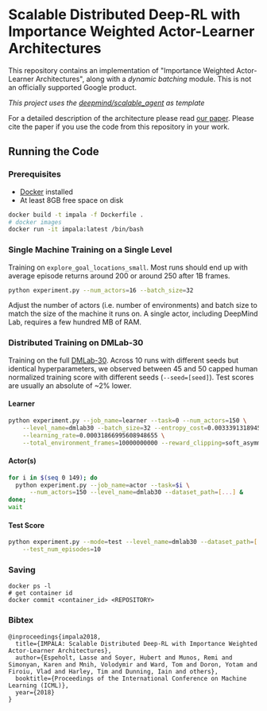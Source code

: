 # Scalable Distributed Deep-RL with Importance Weighted Actor-Learner Architectures

This repository contains an implementation of "Importance Weighted Actor-Learner
Architectures", along with a *dynamic batching* module. This is not an
officially supported Google product.

*This project uses the [deepmind/scalable_agent](https://github.com/deepmind/scalable_agent) as template*

For a detailed description of the architecture please read [our paper][arxiv].
Please cite the paper if you use the code from this repository in your work.

## Running the Code

### Prerequisites

- [Docker](https://www.digitalocean.com/community/tutorials/como-instalar-e-usar-o-docker-no-ubuntu-16-04-pt) installed
- At least 8GB free space on disk

```sh
docker build -t impala -f Dockerfile .
# docker images
docker run -it impala:latest /bin/bash 
```

### Single Machine Training on a Single Level

Training on `explore_goal_locations_small`. Most runs should end up with average
episode returns around 200 or around 250 after 1B frames.

```sh
python experiment.py --num_actors=16 --batch_size=32
```

Adjust the number of actors (i.e. number of environments) and batch size to
match the size of the machine it runs on. A single actor, including DeepMind
Lab, requires a few hundred MB of RAM.

### Distributed Training on DMLab-30

Training on the full [DMLab-30][dmlab30]. Across 10 runs with different seeds
but identical hyperparameters, we observed between 45 and 50 capped human
normalized training score with different seeds (`--seed=[seed]`). Test scores
are usually an absolute of ~2% lower.

#### Learner

```sh
python experiment.py --job_name=learner --task=0 --num_actors=150 \
    --level_name=dmlab30 --batch_size=32 --entropy_cost=0.0033391318945337044 \
    --learning_rate=0.00031866995608948655 \
    --total_environment_frames=10000000000 --reward_clipping=soft_asymmetric
```

#### Actor(s)

```sh
for i in $(seq 0 149); do
  python experiment.py --job_name=actor --task=$i \
      --num_actors=150 --level_name=dmlab30 --dataset_path=[...] &
done;
wait
```

#### Test Score

```sh
python experiment.py --mode=test --level_name=dmlab30 --dataset_path=[...] \
    --test_num_episodes=10
```

[arxiv]: https://arxiv.org/abs/1802.01561
[deepmind_lab]: https://github.com/deepmind/lab
[sonnet]: https://github.com/deepmind/sonnet
[learning_nav]: https://arxiv.org/abs/1804.00168
[generate_images]: https://deepmind.com/blog/learning-to-generate-images/
[tensorflow]: https://github.com/tensorflow/tensorflow
[dockerfile]: Dockerfile
[dmlab30]: https://github.com/deepmind/lab/tree/master/game_scripts/levels/contributed/dmlab30

### Saving

```
docker ps -l
# get container id
docker commit <container_id> <REPOSITORY>
```

### Bibtex

```
@inproceedings{impala2018,
  title={IMPALA: Scalable Distributed Deep-RL with Importance Weighted Actor-Learner Architectures},
  author={Espeholt, Lasse and Soyer, Hubert and Munos, Remi and Simonyan, Karen and Mnih, Volodymir and Ward, Tom and Doron, Yotam and Firoiu, Vlad and Harley, Tim and Dunning, Iain and others},
  booktitle={Proceedings of the International Conference on Machine Learning (ICML)},
  year={2018}
}
```
